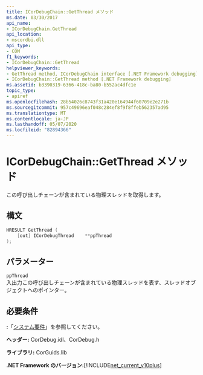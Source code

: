 ```yaml
---
title: ICorDebugChain::GetThread メソッド
ms.date: 03/30/2017
api_name:
- ICorDebugChain.GetThread
api_location:
- mscordbi.dll
api_type:
- COM
f1_keywords:
- ICorDebugChain::GetThread
helpviewer_keywords:
- GetThread method, ICorDebugChain interface [.NET Framework debugging]
- ICorDebugChain::GetThread method [.NET Framework debugging]
ms.assetid: b3390319-6366-418c-ba80-b552ac4dfc1e
topic_type:
- apiref
ms.openlocfilehash: 28b54026c8743f31a420e164944f60709e2e271b
ms.sourcegitcommit: 957c49696eaf048c284ef8f9f8ffeb562357ad95
ms.translationtype: MT
ms.contentlocale: ja-JP
ms.lasthandoff: 05/07/2020
ms.locfileid: "82894366"
---
```

# <a name="icordebugchaingetthread-method"></a>ICorDebugChain::GetThread メソッド
この呼び出しチェーンが含まれている物理スレッドを取得します。  
  
## <a name="syntax"></a>構文  
  
```cpp  
HRESULT GetThread (  
    [out] ICorDebugThread    **ppThread  
);  
```  
  
## <a name="parameters"></a>パラメーター  
 `ppThread`  
 入出力この呼び出しチェーンが含まれている物理スレッドを表す、スレッドオブジェクトへのポインター。  
  
## <a name="requirements"></a>必要条件  
 **:**「[システム要件](../../get-started/system-requirements.md)」を参照してください。  
  
 **ヘッダー:** CorDebug.idl、CorDebug.h  
  
 **ライブラリ:** CorGuids.lib  
  
 **.NET Framework のバージョン:**[!INCLUDE[net_current_v10plus](../../../../includes/net-current-v10plus-md.md)]
